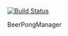 [![Build Status](https://travis-ci.org/EmPierrain/BeerPongManager.svg?branch=master)](https://travis-ci.org/EmPierrain/BeerPongManager)

BeerPongManager
